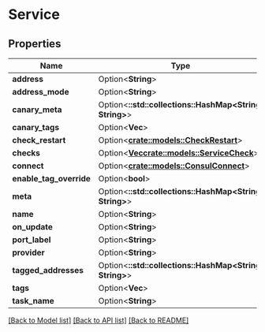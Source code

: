 # Service

## Properties

Name | Type | Description | Notes
------------ | ------------- | ------------- | -------------
**address** | Option<**String**> |  | [optional]
**address_mode** | Option<**String**> |  | [optional]
**canary_meta** | Option<**::std::collections::HashMap<String, String>**> |  | [optional]
**canary_tags** | Option<**Vec<String>**> |  | [optional]
**check_restart** | Option<[**crate::models::CheckRestart**](CheckRestart.md)> |  | [optional]
**checks** | Option<[**Vec<crate::models::ServiceCheck>**](ServiceCheck.md)> |  | [optional]
**connect** | Option<[**crate::models::ConsulConnect**](ConsulConnect.md)> |  | [optional]
**enable_tag_override** | Option<**bool**> |  | [optional]
**meta** | Option<**::std::collections::HashMap<String, String>**> |  | [optional]
**name** | Option<**String**> |  | [optional]
**on_update** | Option<**String**> |  | [optional]
**port_label** | Option<**String**> |  | [optional]
**provider** | Option<**String**> |  | [optional]
**tagged_addresses** | Option<**::std::collections::HashMap<String, String>**> |  | [optional]
**tags** | Option<**Vec<String>**> |  | [optional]
**task_name** | Option<**String**> |  | [optional]

[[Back to Model list]](../README.md#documentation-for-models) [[Back to API list]](../README.md#documentation-for-api-endpoints) [[Back to README]](../README.md)


